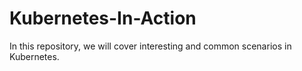 # Kubernetes-In-Action
In this repository, we will cover interesting and common scenarios in Kubernetes.
